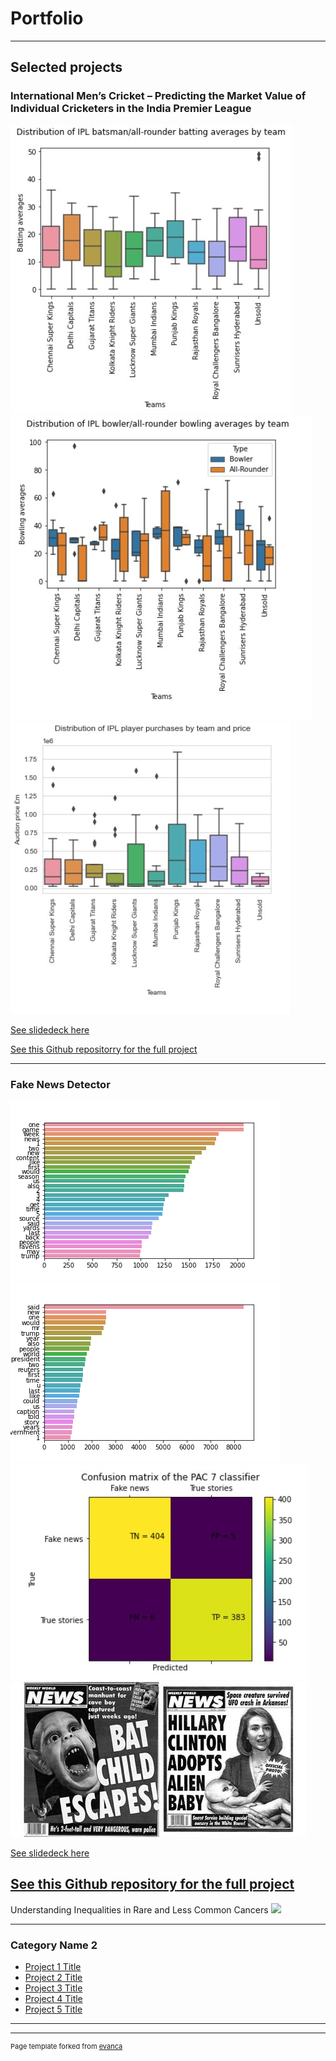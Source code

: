 # Portfolio

---

## Selected projects 

### International Men’s Cricket – Predicting the Market Value of Individual Cricketers in the India Premier League

<img src="images/Batsman all rounder averages by team.jpg"/>

<img src="images/Bowler all rounder averages by team.jpg"/>

<img src="images/Player purchases by team.jpg"/>


<a href="https://github.com/JonnyPearce/SpringboardCapstone2/blob/main/docs/Capstone%20Final%20Slides%20-%20Jonny%20Pearce%20-%2027%20April%202023.pdf">See slidedeck here</a> 

<a href="https://github.com/JonnyPearce/SpringboardCapstone2">See this Github repositorry for the full project</a> 


---
### Fake News Detector
<img src="images/Top non-stopwords in fake news stories.png"/>

<img src="images/Top non-stopwords in true news stories.png"/>

<img src="images/Cionfusion matric for PAC 7 Classifier.jpg"/>

<img src="images/fake stories.jpeg"/>

<a href="https://github.com/JonnyPearce/Fake_News_Detector/blob/main/docs/Capstone%20Final%20Slides%20-%20Fake%20News%20Detector%20-%20Jonny%20Pearce%20-%202%20July%202023.pdf">See slidedeck here</a> 

<a href="https://github.com/JonnyPearce/Fake_News_Detector">See this Github repository for the full project</a> 
---
Understanding Inequalities in Rare and Less Common Cancers
<img src="images/dummy_thumbnail.jpg?raw=true"/>

---

### Category Name 2

- [Project 1 Title](http://example.com/)
- [Project 2 Title](http://example.com/)
- [Project 3 Title](http://example.com/)
- [Project 4 Title](http://example.com/)
- [Project 5 Title](http://example.com/)

---




---
<p style="font-size:11px">Page template forked from <a href="https://github.com/evanca/quick-portfolio">evanca</a></p>
<!-- Remove above link if you don't want to attibute -->
